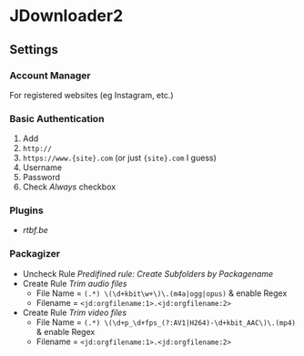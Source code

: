 # JDownloader2

## Settings

### Account Manager

For registered websites (eg Instagram, etc.)

### Basic Authentication

1. Add
2. `http://`
3. `https://www.{site}.com` (or just `{site}.com` I guess)
4. Username
5. Password
6. Check _Always_ checkbox

### Plugins

* _rtbf.be_

### Packagizer

* Uncheck Rule _Predifined rule: Create Subfolders by Packagename_
* Create Rule _Trim audio files_
  * File Name = `(.*) \(\d+kbit\w+\)\.(m4a|ogg|opus)` & enable Regex
  * Filename = `<jd:orgfilename:1>.<jd:orgfilename:2>`
* Create Rule _Trim video files_
  * File Name = `(.*) \(\d+p_\d+fps_(?:AV1|H264)-\d+kbit_AAC\)\.(mp4)` & enable Regex
  * Filename = `<jd:orgfilename:1>.<jd:orgfilename:2>`

